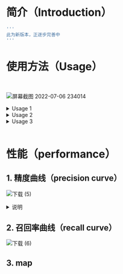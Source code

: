 # 简介（Introduction）<br>
```bash
'''
此为新版本，正逐步完善中
'''
```

# 使用方法（Usage）
<br>

![屏幕截图 2022-07-06 234014](https://user-images.githubusercontent.com/84908793/177590154-9956552a-3f5b-43a1-9598-9d980eb41fcf.jpg)

<details>
<summary>Usage 1</summary>
 
</details>

<details>
<summary>Usage 2</summary>
 
</details>

<details>
<summary>Usage 3</summary>
 
</details>
<br>

# 性能（performance）

## 1. 精度曲线（precision curve）

![下载 (5)](https://user-images.githubusercontent.com/84908793/177591053-a083a20c-6fed-4beb-aff5-80e0e54bace5.png)

<details>
<summary>说明</summary>
 
```bash
   模型在coco(80类)数据集训练，在object365(365类)进行测试,将coco上对应的类作为已知类，其他的作为未知类。其中灰色是已知类别的精度曲线，
   红色为未知类别精度曲线，蓝色代表所有    类别的平均值。
```
 
</details>

## 2. 召回率曲线（recall curve）

![下载 (6)](https://user-images.githubusercontent.com/84908793/177591425-b226222c-56b1-4036-9d0a-ed5aaab31f4e.png)

## 3. map
